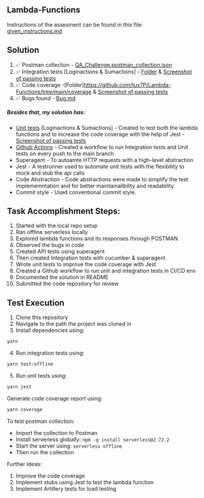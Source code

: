 ## Lambda-Functions
Instructions of the assesment can be found in this file: [given_instructions.md](https://github.com/tux7P/Lambda-Functions/blob/main/Given_Instructions.md)

## Solution
1. ✅ Postman collection - [QA_Challenge.postman_collection.json](https://github.com/tux7P/Lambda-Functions/blob/main/test_resource/QA_Challenge.postman_collection.json)
2. ✅ Integration tests [Loginactions & Sumactions] - [Folder](https://github.com/tux7P/Lambda-Functions/tree/main/spec/cucumber/steps) & [Screenshot of passing tests](https://github.com/tux7P/Lambda-Functions/blob/main/test_resource/screenshots/Integration_tests.png)
3. ✅ Code coverage -[Folder]https://github.com/tux7P/Lambda-Functions/tree/main/coverage & [Screenshot of passing tests](https://github.com/tux7P/Lambda-Functions/blob/main/test_resource/screenshots/code_coverage.png)
4. ✅ Bugs found - [Bug.md](https://github.com/tux7P/Lambda-Functions/blob/main/test_resource/Bug.md)

##### Besides that, my solution has:
* [Unit tests](https://github.com/tux7P/Lambda-Functions/blob/main/tests/unit.test.ts) [Loginactions & Sumactions] - Created to test both the lambda functions and to increase the code coverage with the help of Jest - [Screenshot of passing tests](https://github.com/tux7P/Lambda-Functions/blob/main/test_resource/screenshots/unit_tests.png)
* [Github Actions](https://github.com/tux7P/Lambda-Functions/actions) - Created a workflow to run Integration tests and Unit tests on every push to the main branch
* Superagent - To autoamte HTTP requests with a high-level abstraction 
* Jest - A testrunner used to automate unit tests with the flexibility to mock and stub the api calls 
* Code Abstraction - Code abstractions were made to simplify the test implememntation and for better maintainalibility and readability.
* Commit style - Used conventional commit style.


## Task Accomplishment Steps:
1. Started with the local repo setup
2. Ran offline serverless locally
3. Explored lambda functions and its responses through POSTMAN
4. Observed the bugs in code
5. Created API tests using superagent
6. Then created Integration tests with cucumber & superagent
7. Wrote unit tests to improve the code coverage with Jest
8. Created a Github workflow to run unit and integration tests in CI/CD env
9. Documented the solution in README
10. Submitted the code repository for review

## Test Execution
1. Clone this repository
2. Navigate to the path the project was cloned in
3. Install dependencies using: 
```sh
yarn
```
4. Run integration tests using: 
```sh
yarn test:offline
```
5. Run unit tests using: 
```sh
yarn jest
```
Generate code coverage report using: 
```sh
yarn coverage
```
To test postman collection:
- Import the collection to Postman
- Install serverless globally: `npm -g install serverless@2.72.2`
- Start the server using: `serverless offline`
- Then run the collection

Further Ideas:
1. Improve the code coverage 
2. Implement stubs using Jest to test the lambda function
2. Implement Artillery tests for load testing 